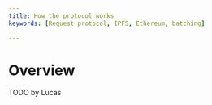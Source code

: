 ```yaml
---
title: How the protocol works
keywords: [Request protocol, IPFS, Ethereum, batching]

---
```


# Overview

TODO by Lucas


